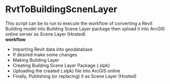 # RvtToBuildingScnenLayer
This script can be to run to execute the workflow of converting a Revit Building model into Building Scene Layer package then upload it into ArcGIS online server as Scene Layer (Hosted) <br/>
**workflow**
* Importing Revit data into geodatabase
* If desired make some changes
* Making Building Layer
* Creating Building Scene Layer Package (.slpk)
* Uploading the created (.slpk) file into ArcGIS online
* Finally, Publishing (or replacing) it as Scene Layer (Hosted) 
